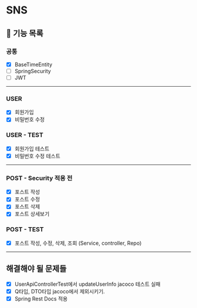 # SNS 
## 🚀 기능 목록
### 공통
- [x] BaseTimeEntity
- [ ] SpringSecurity
- [ ] JWT  
  
<hr>  

  
### USER
- [x] 회원가입 
- [x] 비밀번호 수정
  
### USER - TEST
- [x] 회원가입 테스트
- [x] 비밀번호 수정 테스트  

<hr>  

### POST - Security 적용 전
- [x] 포스트 작성
- [x] 포스트 수정
- [x] 포스트 삭제
- [x] 포스트 상세보기  
  
### POST - TEST
- [x] 포스트 작성, 수정, 삭제, 조회 (Service, controller, Repo)  
  
<hr>    

## 해결해야 될 문제들
- [x] UserApiControllerTest에서 updateUserInfo jacoco 테스트 실패
- [x] Q타입, DTO타입 jacoco에서 제외시키기.
- [x] Spring Rest Docs 적용